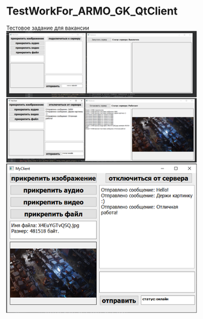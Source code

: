 # TestWorkFor_ARMO_GK_QtClient
Тестовое задание для вакансии
![Alt text](https://raw.githubusercontent.com/VitaSea/TestWorkFor_ARMO_GK_QtClient/main/1.PNG)
![Alt text](https://raw.githubusercontent.com/VitaSea/TestWorkFor_ARMO_GK_QtClient/main/2.PNG)
![Alt text](https://raw.githubusercontent.com/VitaSea/TestWorkFor_ARMO_GK_QtClient/main/3.PNG)
